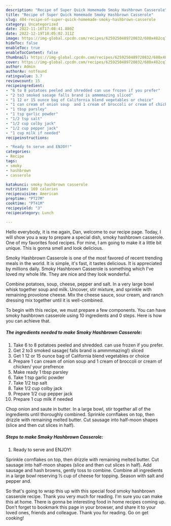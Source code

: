 ```yaml
---
description: "Recipe of Super Quick Homemade Smoky Hashbrown Casserole"
title: "Recipe of Super Quick Homemade Smoky Hashbrown Casserole"
slug: 404-recipe-of-super-quick-homemade-smoky-hashbrown-casserole
category: Uncategorized
date: 2022-11-16T17:08:41.880Z
date: 2022-12-19T18:05:02.311Z
image: https://img-global.cpcdn.com/recipes/6259250489720832/680x482cq70/smoky-hashbrown-casserole-recipe-main-photo.jpg
hideToc: false
enableToc: true
enableTocContent: false
thumbnail: https://img-global.cpcdn.com/recipes/6259250489720832/680x482cq70/smoky-hashbrown-casserole-recipe-main-photo.jpg
cover: https://img-global.cpcdn.com/recipes/6259250489720832/680x482cq70/smoky-hashbrown-casserole-recipe-main-photo.jpg
author: Admin
authorAv: notfound
ratingvalue: 3.7
reviewcount: 15
recipeingredient:
- "6 to 8 potatoes peeled and shredded can use frozen if you prefer"
- "2 to3 smoked sasage falls brand is ammmmazing sliced"
- "1 12 or 15 ounce bag of California blend vegetables or choice"
- "1 can cream of onion soup  and 1 cream of broccoli or cream of chicken your prefrence"
- "1 tbsp parsley"
- "1 tsp garlic powder"
- "1/2 tsp salt"
- "1/2 cup colby jack"
- "1/2 cup pepper jack"
- "1 cup milk if needed"
recipeinstructions:

- "Ready to serve and ENJOY!"
categories:
- Recipe
tags:
- smoky
- hashbrown
- casserole

katakunci: smoky hashbrown casserole 
nutrition: 169 calories
recipecuisine: American
preptime: "PT27M"
cooktime: "PT41M"
recipeyield: "3"
recipecategory: Lunch

---
```



Hello everybody, it is me again, Dan, welcome to our recipe page. Today, I will show you a way to prepare a special dish, smoky hashbrown casserole. One of my favorites food recipes. For mine, I am going to make it a little bit unique. This is gonna smell and look delicious.

Smoky Hashbrown Casserole is one of the most favored of recent trending meals in the world. It is simple, it's fast, it tastes delicious. It is appreciated by millions daily. Smoky Hashbrown Casserole is something which I've loved my whole life. They are nice and they look wonderful.

Combine potatoes, soup, cheese, pepper and salt. In a very large bowl whisk together soup and milk. Uncover, stir mixture, and sprinkle with remaining provolone cheese. Mix the cheese sauce, sour cream, and ranch dressing mix together until it is well-combined.


To begin with this recipe, we must prepare a few components. You can have smoky hashbrown casserole using 10 ingredients and 0 steps. Here is how you can achieve that.

<!--inarticleads1-->

##### The ingredients needed to make Smoky Hashbrown Casserole:

1. Take 6 to 8 potatoes peeled and shredded. can use frozen if you prefer.
1. Get 2 to3 smoked sasage( falls brand is ammmmazing!) sliced
1. Get 1 12 or 15 ounce bag of California blend vegetables or choice
1. Prepare 1 can cream of onion soup  and 1 cream of broccoli or cream of chicken/ your prefrence
1. Make ready 1 tbsp parsley
1. Take 1 tsp garlic powder
1. Take 1/2 tsp salt
1. Take 1/2 cup colby jack
1. Prepare 1/2 cup pepper jack
1. Prepare 1 cup milk if needed


Chop onion and saute in butter. In a large bowl, stir together all of the ingredients until thoroughly combined. Sprinkle cornflakes on top, then drizzle with remaining melted butter. Cut sausage into half-moon shapes (slice and then cut slices in half). 

<!--inarticleads2-->

##### Steps to make Smoky Hashbrown Casserole:


1. Ready to serve and ENJOY!

Sprinkle cornflakes on top, then drizzle with remaining melted butter. Cut sausage into half-moon shapes (slice and then cut slices in half). Add sausage and hash browns, gently toss to combine. Combine all ingredients in a large bowl reserving ½ cup of cheese for topping. Season with salt and pepper and. 

So that's going to wrap this up with this special food smoky hashbrown casserole recipe. Thank you very much for reading. I'm sure you can make this at home. There is gonna be interesting food in home recipes coming up. Don't forget to bookmark this page in your browser, and share it to your loved ones, friends and colleague. Thank you for reading. Go on get cooking!
